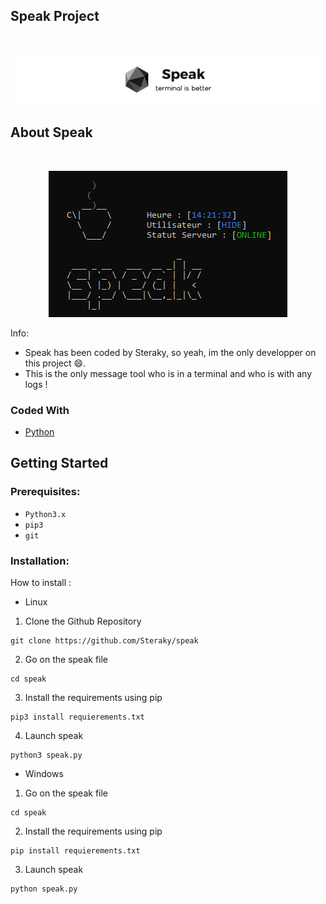 ## Speak Project

<!-- PROJECT LOGO -->
<br />
<p align="center">
  <a href="https://github.com/Steraky/speak">
    <img src="img/logo_size.jpg" alt="Logo" width="480" height="80">
  </a>
  
<!-- ABOUT THE PROJECT -->
## About Speak

<br />
<p align="center">
  <a href="https://github.com/Steraky/speak">
    <img src="img/unknown.png" alt="Logo" width="382" height="234">
  </a>

Info:
* Speak has been coded by Steraky, so yeah, im the only developper on this project :smile:.
* This is the only message tool who is in a terminal and who is with any logs !

### Coded With
* [Python](https://www.python.org/)

## Getting Started

### Prerequisites:

* ```Python3.x```
* ```pip3```
* ```git```

### Installation:

How to install :

* Linux

1. Clone the Github Repository
  ```
  git clone https://github.com/Steraky/speak
  ```
2. Go on the speak file
  ```
  cd speak
  ```
3. Install the requirements using pip
  ```
  pip3 install requierements.txt
  ```
4. Launch speak
  ```
  python3 speak.py
  ```

* Windows

1. Go on the speak file
  ```
  cd speak
  ```
2. Install the requirements using pip
  ```
  pip install requierements.txt
  ```
3. Launch speak
  ```
  python speak.py
  ```
